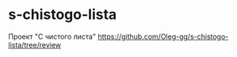 # s-chistogo-lista
Проект "С чистого листа"
https://github.com/Oleg-gg/s-chistogo-lista/tree/review
